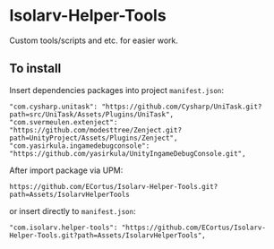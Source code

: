 # Isolarv-Helper-Tools

Custom tools/scripts and etc. for easier work.

## To install
Insert dependencies packages into project ```manifest.json```:
```
"com.cysharp.unitask": "https://github.com/Cysharp/UniTask.git?path=src/UniTask/Assets/Plugins/UniTask",
"com.svermeulen.extenject": "https://github.com/modesttree/Zenject.git?path=UnityProject/Assets/Plugins/Zenject",
"com.yasirkula.ingamedebugconsole": "https://github.com/yasirkula/UnityIngameDebugConsole.git",
```
After import package via UPM:
```
https://github.com/ECortus/Isolarv-Helper-Tools.git?path=Assets/IsolarvHelperTools
```
or insert directly to ```manifest.json```:
```
"com.isolarv.helper-tools": "https://github.com/ECortus/Isolarv-Helper-Tools.git?path=Assets/IsolarvHelperTools",
```
